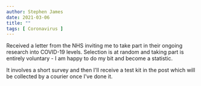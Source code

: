 ```yaml
---
author: Stephen James
date: 2021-03-06
title: ""
tags: [ Coronavirus ]
---
```

Received a letter from the NHS inviting me to take part in their ongoing research into COVID-19 levels. Selection is at random and taking part is entirely voluntary - I am happy to do my bit and become a statistic. 

It involves a short survey and then I'll receive a test kit in the post which will be collected by a courier once I've done it. 